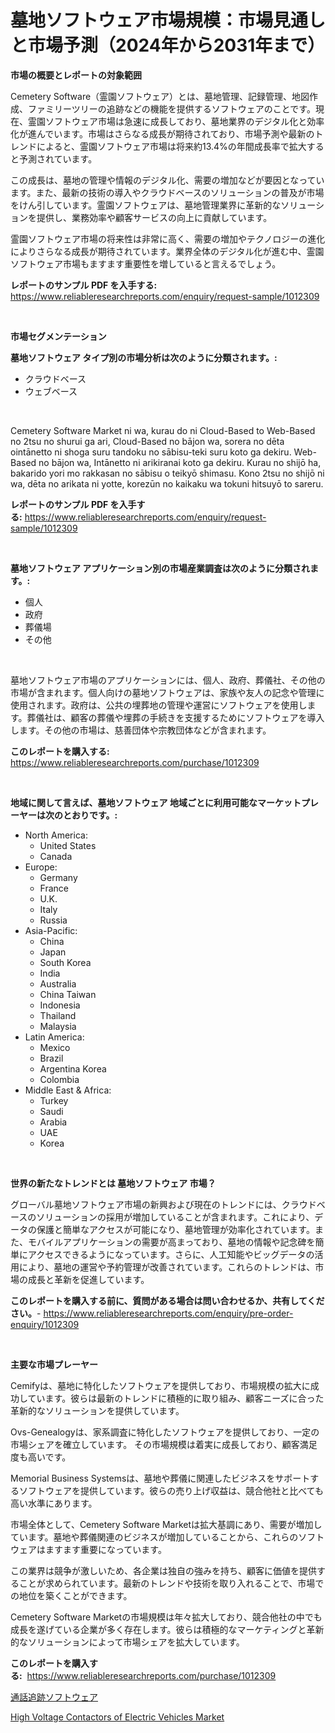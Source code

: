 <p><h1>墓地ソフトウェア市場規模：市場見通しと市場予測（2024年から2031年まで）</h1></p><p><strong>市場の概要とレポートの対象範囲</strong></p>
<p><p>Cemetery Software（霊園ソフトウェア）とは、墓地管理、記録管理、地図作成、ファミリーツリーの追跡などの機能を提供するソフトウェアのことです。現在、霊園ソフトウェア市場は急速に成長しており、墓地業界のデジタル化と効率化が進んでいます。市場はさらなる成長が期待されており、市場予測や最新のトレンドによると、霊園ソフトウェア市場は将来約13.4%の年間成長率で拡大すると予測されています。</p><p>この成長は、墓地の管理や情報のデジタル化、需要の増加などが要因となっています。また、最新の技術の導入やクラウドベースのソリューションの普及が市場をけん引しています。霊園ソフトウェアは、墓地管理業界に革新的なソリューションを提供し、業務効率や顧客サービスの向上に貢献しています。</p><p>霊園ソフトウェア市場の将来性は非常に高く、需要の増加やテクノロジーの進化によりさらなる成長が期待されています。業界全体のデジタル化が進む中、霊園ソフトウェア市場もますます重要性を増していると言えるでしょう。</p></p>
<p><strong>レポートのサンプル PDF を入手する:</strong> <a href="https://www.reliableresearchreports.com/enquiry/request-sample/1012309">https://www.reliableresearchreports.com/enquiry/request-sample/1012309</a></p>
<p>&nbsp;</p>
<p><strong>市場セグメンテーション</strong></p>
<p><strong>墓地ソフトウェア タイプ別の市場分析は次のように分類されます。:</strong></p>
<p><ul><li>クラウドベース</li><li>ウェブベース</li></ul></p>
<p>&nbsp;</p>
<p><p>Cemetery Software Market ni wa, kurau do ni Cloud-Based to Web-Based no 2tsu no shurui ga ari, Cloud-Based no bājon wa, sorera no dēta ointānetto ni shoga suru tandoku no sābisu-teki suru koto ga dekiru. Web-Based no bājon wa, Intānetto ni arikiranai koto ga dekiru. Kurau no shijō ha, bakarido yori mo rakkasan no sābisu o teikyō shimasu. Kono 2tsu no shijō ni wa, dēta no arikata ni yotte, korezūn no kaikaku wa tokuni hitsuyō to sareru.</p></p>
<p><strong>レポートのサンプル PDF を入手する:</strong>&nbsp;<a href="https://www.reliableresearchreports.com/enquiry/request-sample/1012309">https://www.reliableresearchreports.com/enquiry/request-sample/1012309</a></p>
<p>&nbsp;</p>
<p><strong> 墓地ソフトウェア アプリケーション別の市場産業調査は次のように分類されます。:</strong></p>
<p><ul><li>個人</li><li>政府</li><li>葬儀場</li><li>その他</li></ul></p>
<p>&nbsp;</p>
<p><p>墓地ソフトウェア市場のアプリケーションには、個人、政府、葬儀社、その他の市場が含まれます。個人向けの墓地ソフトウェアは、家族や友人の記念や管理に使用されます。政府は、公共の埋葬地の管理や運営にソフトウェアを使用します。葬儀社は、顧客の葬儀や埋葬の手続きを支援するためにソフトウェアを導入します。その他の市場は、慈善団体や宗教団体などが含まれます。</p></p>
<p><strong>このレポートを購入する:</strong>&nbsp; <a href="https://www.reliableresearchreports.com/purchase/1012309">https://www.reliableresearchreports.com/purchase/1012309</a></p>
<p>&nbsp;</p>
<p><strong>地域に関して言えば、墓地ソフトウェア 地域ごとに利用可能なマーケットプレーヤーは次のとおりです。:</strong></p>
<p><ul>
    <li>
        North America:
        <ul>
            <li>United States</li>
            <li>Canada</li>
        </ul>
    </li>
    <li>
        Europe:
        <ul>
            <li>Germany</li>
            <li>France</li>
            <li>U.K.</li>
            <li>Italy</li>
            <li>Russia</li>
        </ul>
    </li>
    <li>
        Asia-Pacific:
        <ul>
            <li>China</li>
            <li>Japan</li>
            <li>South Korea</li>
            <li>India</li>
            <li>Australia</li>
            <li>China Taiwan</li>
            <li>Indonesia</li>
            <li>Thailand</li>
            <li>Malaysia</li>
        </ul>
    </li>
    <li>
        Latin America:
        <ul>
            <li>Mexico</li>
            <li>Brazil</li>
            <li>Argentina Korea</li>
            <li>Colombia</li>
        </ul>
    </li>
    <li>
        Middle East & Africa:
        <ul>
            <li>Turkey</li>
            <li>Saudi</li>
            <li>Arabia</li>
            <li>UAE</li>
            <li>Korea</li>
        </ul>
    </li>
    </ul></p>
<p>&nbsp;</p>
<p><strong>世界の新たなトレンドとは 墓地ソフトウェア 市場？</strong></p>
<p><p>グローバル墓地ソフトウェア市場の新興および現在のトレンドには、クラウドベースのソリューションの採用が増加していることが含まれます。これにより、データの保護と簡単なアクセスが可能になり、墓地管理が効率化されています。また、モバイルアプリケーションの需要が高まっており、墓地の情報や記念碑を簡単にアクセスできるようになっています。さらに、人工知能やビッグデータの活用により、墓地の運営や予約管理が改善されています。これらのトレンドは、市場の成長と革新を促進しています。</p></p>
<p><strong>このレポートを購入する前に、質問がある場合は問い合わせるか、共有してください。</strong>- <a href="https://www.reliableresearchreports.com/enquiry/pre-order-enquiry/1012309">https://www.reliableresearchreports.com/enquiry/pre-order-enquiry/1012309</a></p>
<p>&nbsp;</p>
<p><strong>主要な市場プレーヤー</strong></p>
<p><p>Cemifyは、墓地に特化したソフトウェアを提供しており、市場規模の拡大に成功しています。彼らは最新のトレンドに積極的に取り組み、顧客ニーズに合った革新的なソリューションを提供しています。</p><p>Ovs-Genealogyは、家系調査に特化したソフトウェアを提供しており、一定の市場シェアを確立しています。 その市場規模は着実に成長しており、顧客満足度も高いです。</p><p>Memorial Business Systemsは、墓地や葬儀に関連したビジネスをサポートするソフトウェアを提供しています。彼らの売り上げ収益は、競合他社と比べても高い水準にあります。</p><p>市場全体として、Cemetery Software Marketは拡大基調にあり、需要が増加しています。墓地や葬儀関連のビジネスが増加していることから、これらのソフトウェアはますます重要になっています。</p><p>この業界は競争が激しいため、各企業は独自の強みを持ち、顧客に価値を提供することが求められています。最新のトレンドや技術を取り入れることで、市場での地位を築くことができます。</p><p>Cemetery Software Marketの市場規模は年々拡大しており、競合他社の中でも成長を遂げている企業が多く存在します。彼らは積極的なマーケティングと革新的なソリューションによって市場シェアを拡大しています。</p></p>
<p><strong>このレポートを購入する:</strong>&nbsp;&nbsp;<a href="https://www.reliableresearchreports.com/purchase/1012309">https://www.reliableresearchreports.com/purchase/1012309</a></p>
<p><p><a href="https://github.com/SantosDicki04/Market-Research-Report-List-1/blob/main/67155446130.md">通話追跡ソフトウェア</a></p><p><a href="https://chivalrous-flock-a86.notion.site/High-Voltage-Contactors-of-Electric-Vehicles-Market-Analysis-and-Market-Size-Global-Industry-Overvi-6cda1ee59aaa4009b578ddc7d9c064f8">High Voltage Contactors of Electric Vehicles Market</a></p></p>
